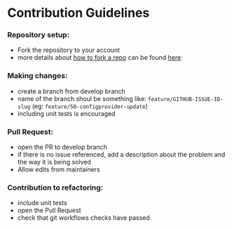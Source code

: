 # Contribution Guidelines

### Repository setup:

- Fork the repository to your account
- more details about [how to fork a repo](https://docs.github.com/en/github/getting-started-with-github/fork-a-repo) can be
  found [here](https://docs.github.com/en/github/getting-started-with-github/fork-a-repo):

### Making changes:

- create a branch from develop branch
- name of the branch shoul be something like: `feature/GITHUB-ISSUE-ID-slug` (eg: `feature/50-configprovider-update`)
- including unit tests is encouraged

### Pull Request:

- open the PR to develop branch
- if there is no issue referenced, add a description about the problem and the way it is being solved
- Allow edits from maintainers

### Contribution to refactoring:

- include unit tests
- open the Pull Request
- check that git workflows checks have passed

